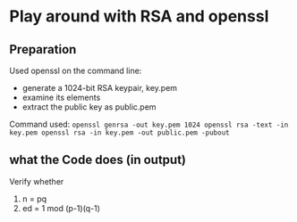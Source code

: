 # Play around with RSA and openssl


## Preparation

Used openssl on the command line:
- generate a 1024-bit RSA keypair, key.pem
- examine its elements
- extract the public key as public.pem

Command used: 
`openssl genrsa -out key.pem 1024
openssl rsa -text -in key.pem
openssl rsa -in key.pem -out public.pem -pubout`

## what the Code does (in output)

Verify whether 
1. n = pq
2. ed = 1 mod (p-1)(q-1)